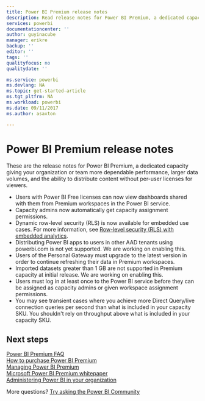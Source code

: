 ```yaml
---
title: Power BI Premium release notes
description: Read release notes for Power BI Premium, a dedicated capacity for your organization or team.
services: powerbi
documentationcenter: ''
author: guyinacube
manager: erikre
backup: ''
editor: ''
tags: ''
qualityfocus: no
qualitydate: ''

ms.service: powerbi
ms.devlang: NA
ms.topic: get-started-article
ms.tgt_pltfrm: NA
ms.workload: powerbi
ms.date: 09/11/2017
ms.author: asaxton

---
```

# Power BI Premium release notes
These are the release notes for Power BI Premium, a dedicated capacity giving your organization or team more dependable performance, larger data volumes, and the ability to distribute content without per-user licenses for viewers.

* Users with Power BI Free licenses can now view dashboards shared with them from Premium workspaces in the Power BI service.
* Capacity admins now automatically get capacity assignment permissions.
* Dynamic row-level security (RLS) is now available for embedded use cases. For more information, see [Row-level security (RLS) with embedded analytics](powerbi-developer-embedded-rls.md).
* Distributing Power BI apps to users in other AAD tenants using powerbi.com is not yet supported. We are working on enabling this.
* Users of the Personal Gateway must upgrade to the latest version in order to continue refreshing their data in Premium workspaces.
* Imported datasets greater than 1 GB are not supported in Premium capacity at initial release. We are working on enabling this.
* Users must log in at least once to the Power BI service before they can be assigned as capacity admins or given workspace assignment permissions.
* You may see transient cases where you achieve more Direct Query/live connection queries per second than what is included in your capacity SKU. You shouldn't rely on throughput above what is included in your capacity SKU.

## Next steps
[Power BI Premium FAQ](service-premium-faq.md)  
[How to purchase Power BI Premium](powerbi-admin-premium-purchase.md)  
[Managing Power BI Premium](powerbi-admin-premium-manage.md)  
[Microsoft Power BI Premium whitepaper](https://aka.ms/pbipremiumwhitepaper)  
[Administering Power BI in your organization](powerbi-admin-administering-power-bi-in-your-organization.md)  

More questions? [Try asking the Power BI Community](https://community.powerbi.com/)

